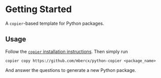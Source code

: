 # Getting Started

A `copier`-based template for Python packages.

## Usage

Follow the [`copier` installation instructions](https://copier.readthedocs.io/en/latest/#installation).
Then simply run

```
copier copy https://github.com/mbercx/python-copier <package_name>
```

And answer the questions to generate a new Python package.
